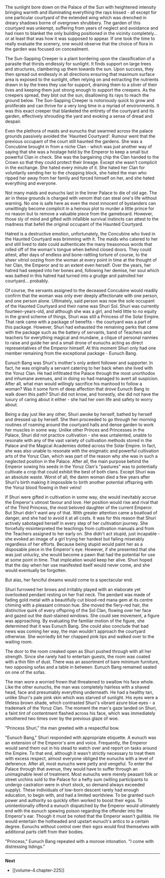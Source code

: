 
The sunlight bore down on the Palace of the Sun with heightened intensity bringing warmth and illuminating everything the rays kissed - all except for one particular courtyard of the extended wing which was drenched in dreary shadows borne of overgrown shrubbery. The garden of this courtyard was unkempt, suffering from years of neglect and avoidance and had risen to blanket the only building positioned in the vicinity completely... or at least that was how it was supposed to appear. If one took the time to really evaluate the scenery, one would observe that the choice of flora in the garden was focused on concealment.

The Sun-Sapping Creeper is a plant bordering upon the classification of a parasite that thirsts endlessly for sunlight. It finds support on large trees and structures, clambering up them towards the sun. Upon success, they then spread out endlessly in all directions ensuring that maximum surface area is exposed to the sunlight, often relying on and extracting the nutrients drawn in by the trees they use for support, draining them to a sliver of their lives and keeping them just strong enough to support the creepers. As the creepers spread, they blot out the sun, disallowing its rays to reach the ground below. The Sun-Sapping Creeper is notoriously quick to grow and proliferate and can thrive for a very long time in a myriad of environments. It was this exact creeper that blanketed the entirety of the courtyard and its garden, effectively shrouding the yard and evoking a sense of dread and despair.

Even the plethora of maids and eunuchs that swarmed across the palace grounds passively avoided the 'Haunted Courtyard'. Rumour went that the previous occupant of the court still haunted the gardens. She was a Concubine brought in from a niche Clan - which was just another way of saying that she was a hostage held by the Emperor to keep a small but powerful Clan in check. She was the bargaining chip the Clan handed to the Crown so that they could protect their lineage. Except she wasn't complicit in the exchange. She hated every minute of it. She hated her Clan for voluntarily sending her to the chopping block, she hated the man who ripped her away from her family and forced himself on her, and she hated everything and everyone.

Not many maids and eunuchs last in the Inner Palace to die of old age. The air in these grounds is charged with venom that can steal one's life without warning. No one is safe here as even the most innocent of bystanders can unwittingly become complicit in a heinous plot to murder a little prince for no reason but to remove a valuable piece from the gameboard. However, those sly of mind and gifted with infallible survival instincts can attest to the madness that befell the original occupant of the Haunted Courtyard.

Hatred is a destructive emotion, unfortunately, the Concubine who lived in the Haunted Courtyard was brimming with it. The maids who catered to her and still lived to date could authenticate the many treasonous words that rolled off of the woman's tongue when behind closed doors. They could attest, after days of endless and bone-rattling torture of course, to the sheer vitriol oozing from the woman at every point in time at the thought of her Clan, the Emperor and to an extent even herself. Over the years, her hatred had seeped into her bones and, following her demise, her soul which was bathed in this hatred had turned into a grudge and patrolled her courtyard... probably.

Of course, the servants assigned to the deceased Concubine would readily confirm that the woman was only ever deeply affectionate with one person, and one person alone. Ultimately, said person was now the sole occupant of the Haunted Courtyard and their name was Shuri Sol. Shuri was currently fourteen-years-old, and although she was a girl, and held little to no equity in the grand scheme of things, Shuri was still a Princess of the Solar Empire. That rank came with a package of benefits - the courtyard was a part of this package. However, Shuri had exhausted the remaining perks that came with the package such as the battery of servants, band of Teachers and teachers for everything magical and mundane, a clique of personal nannies to raise and guide her and a small drone of eunuchs acting as direct representatives of the Emperor himself. At this moment Shuri only had one member remaining from the exceptional package - Eunuch Bang.

Eunuch Bang was Shuri's mother's only ardent follower and supporter. In fact, he was originally a servant catering to her back when she lived with the Yoruz Clan. He had infiltrated the Palace through the most unorthodox and inhumane avenues, and in doing so had managed to avert all suspicion. After all, what man would willingly sacrifice his manhood to follow a woman? Was it some form of deep affection that drove Eunuch Bang to walk down this path? Shuri did not know, and honestly, she did not have the luxury of caring about it either - she had her own life and safety to worry about.

Being a day just like any other, Shuri awoke by herself, bathed by herself and dressed up by herself. She then proceeded to go through her morning routines of roaming around the courtyard halls and dense garden to work her muscles in some way. Unlike other Princes and Princesses in the Palace, Shuri did not practice cultivation - she was untalented, unable to resonate with any of the vast variety of cultivation methods stored in the Palace and the Magical Academies dotted across the Solar Empire. In fact, she was also unable to resonate with the enigmatic and powerful cultivation arts of the Yoruz Clan, which was part of the reason why she was in such a neglected position in the Palace. After all, the main purpose behind the Emperor sowing his seeds in the Yoruz Clan's "pastures" was to potentially cultivate a crop that could exhibit the best of both clans. Except Shuri was an absolute waste. Worst of all, the damn woman died a few years after Shuri's birth making it impossible to birth another potential offspring with the Yoruz blood flowing in their veins!

If Shuri were gifted in cultivation in some way, she would inevitably accrue the Emperor's utmost favour and love. Her position would rise and rival that of the Third Princess, the most beloved daughter of the current Emperor. But Shuri didn't want any of that. With greater attention came a boatload of danger, and she had to avoid it at all costs. It was for this reason that Shuri actively sabotaged herself in every step of her cultivation journey. She forcefully misinterpreted the teachings from cultivation manuals and from the Teachers assigned to her early on. She didn't act stupid, just incapable - she evoked an image of a girl trying her hardest but failing miserably regardless of her efforts. Because being stupid would paint her as a disposable piece in the Emperor's eye. However, if she presented that she was just unlucky, she would become a pawn that had the potential for use at some point in time. That implication would keep her alive. Shuri hoped that the day when her use manifested itself would never come, and she would eventually be forgotten.

But alas, her fanciful dreams would come to a spectacular end.

Shuri furrowed her brows and irritably played with an elaborate yet overlooked pendant resting on her frail neck. The pendant was made of fading gold metal with a beautifully cut blood-red mana gem at its centre chiming with a pleasant crimson hue. She moved the fiery-red hair, the distinctive quirk of every offspring of the Sol Clan, flowing over her face and gazed out the dust-stained windows. She could see movement, a figure was approaching. By evaluating the familiar motion of the figure, she determined that it was Eunuch Bang. She could also conclude that bad news was coming her way, the man wouldn't approach the courtyard otherwise. She worriedly bit her chapped pink lips and walked over to the waiting room.

The door to the room creaked open as Shuri pushed through with all her strength. Since she rarely had to entertain guests, the room was coated with a thin film of dust. There was an assortment of bare minimum furniture, two opposing sofas and a table in between. Eunuch Bang remained seated on one of the sofas.

The man wore a worried frown that threatened to swallow his face whole. Like the other eunuchs, the man was completely hairless with a shaved head, face and presumably everything underneath. He had a healthy tan, unlike Shuri's pale pink skin which was starved of sunlight. His eyes were a lifeless brown shade, which contrasted Shuri's vibrant azure blue eyes - a trademark of the Yoruz Clan. The moment the man's gaze landed on Shuri, a faint tint of contentment flashed across his face, which was immediately smothered two times over by the previous glaze of woe.

"Princess Shuri," the man greeted with a respectful bow.

"Eunuch Bang," Shuri responded with appropriate etiquette. A eunuch was an extension of the Emperor's arm and voice. Frequently, the Emperor would send them out in his stead to watch over and report on tasks around the Empire. To that end, although it wasn't strictly necessary to treat them with excess respect, almost everyone obliged the eunuchs with a level of deference. After all, most eunuchs were petty and vengeful. To enter the Palace through that avenue, they would have to suffer through an unimaginable level of treatment. Most eunuchs were merely peasant folk or street urchins sold to the Palace for a hefty sum (willing participants to undergo castration were in short stock, so demand always exceeded supply). These individuals of low-born descent rarely had enough education, to begin with, and had a limited worldview. To be granted such power and authority so quickly often worked to boost their egos. To unintentionally offend a eunuch dispatched by the Emperor would ultimately end with the eunuch spewing poison regarding the offender into the Emperor's ear. Though it must be noted that the Emperor wasn't gullible. He would entertain the hotheaded and upstart eunuch's antics to a certain degree. Eunuchs without control over their egos would find themselves with additional parts cleft from their bodies.

"Princess," Eunuch Bang repeated with a morose intonation. "I come with distressing tidings."

____

**Next**
* [[volume-4.chapter-225]]